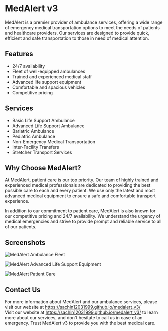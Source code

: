 # MedAlert v3

MedAlert is a premier provider of ambulance services, offering a wide range of emergency medical transportation options to meet the needs of patients and healthcare providers. Our services are designed to provide quick, efficient and safe transportation to those in need of medical attention. 

## Features

- 24/7 availability
- Fleet of well-equipped ambulances
- Trained and experienced medical staff
- Advanced life support equipment 
- Comfortable and spacious vehicles
- Competitive pricing

## Services

- Basic Life Support Ambulance
- Advanced Life Support Ambulance
- Bariatric Ambulance
- Pediatric Ambulance
- Non-Emergency Medical Transportation
- Inter-Facility Transfers
- Stretcher Transport Services

## Why Choose MedAlert?

At MedAlert, patient care is our top priority. Our team of highly trained and experienced medical professionals are dedicated to providing the best possible care to each and every patient. We use only the latest and most advanced medical equipment to ensure a safe and comfortable transport experience.

In addition to our commitment to patient care, MedAlert is also known for our competitive pricing and 24/7 availability. We understand the urgency of medical emergencies and strive to provide prompt and reliable service to all of our patients.

## Screenshots

![MedAlert Ambulance Fleet](screenshots/ambulance_fleet.png)

![MedAlert Advanced Life Support Equipment](screenshots/als_equipment.png)

![MedAlert Patient Care](screenshots/patient_care.png)

## Contact Us

For more information about MedAlert and our ambulance services, please visit our website at https://sachin12031999.github.io/medalert_v3/  
Visit our website at https://sachin12031999.github.io/medalert_v3/ to learn more about our services, and don't hesitate to call us in case of an emergency. Trust MedAlert v3 to provide you with the best medical care.

